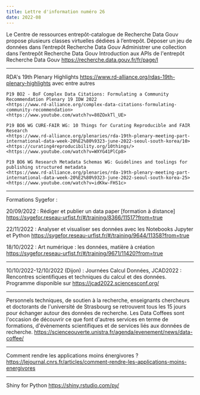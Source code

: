```yaml
---
title: Lettre d'information numéro 26
date: 2022-08
---
```


Le Centre de ressources entrepôt-catalogue de Recherche Data Gouv propose plusieurs classes virtuelles dédiées à l’entrepôt.
	Déposer un jeu de données dans l’entrepôt Recherche Data Gouv
	Administrer une collection dans l’entrepôt Recherche Data Gouv
	Introduction aux APIs de l'entrepôt Recherche Data Gouv
<https://recherche.data.gouv.fr/fr/page/l>

--------------------

RDA's 19th Plenary Highlights
<https://www.rd-alliance.org/rdas-19th-plenary-highlights>
avec entre autres

	P19 BO2 - BoF Complex Data Citations: Formulating a Community Recommendation Plenary 19 IDW 2022
	<https://www.rd-alliance.org/complex-data-citations-formulating-community-recommendation>
	<https://www.youtube.com/watch?v=80ZOxkTl_UE>

	P19 BO6 WG CURE-FAIR WG: 10 Things for Curating Reproducible and FAIR Research
	<https://www.rd-alliance.org/plenaries/rda-19th-plenary-meeting-part-international-data-week-20%E2%80%9323-june-2022-seoul-south-korea/10>
	<https://curating4reproducibility.org/10things/>
	<https://www.youtube.com/watch?v=WXYG41PlCp8>

	P19 BO6 WG Research Metadata Schemas WG: Guidelines and toolings for publishing structured metadata
	<https://www.rd-alliance.org/plenaries/rda-19th-plenary-meeting-part-international-data-week-20%E2%80%9323-june-2022-seoul-south-korea-25>
	<https://www.youtube.com/watch?v=idKkw-FHS1c>

--------------------

Formations Sygefor :

20/09/2022 : Rédiger et publier un data paper [formation à distance]
<https://sygefor.reseau-urfist.fr/#/training/8366/11517?from=true>

22/11/2022 : Analyser et visualiser ses données avec les Notebooks Jupyter et Python
<https://sygefor.reseau-urfist.fr/#/training/9644/11358?from=true>

18/10/2022 : Art numérique : les données, matière à création
<https://sygefor.reseau-urfist.fr/#/training/9671/11420?from=true>

--------------------
 	
10/10/2022-12/10/2022 (Dijon) : Journées Calcul Données, JCAD2022 : Rencontres scientifiques et techniques du calcul et des données.
Programme disponible sur <https://jcad2022.sciencesconf.org/>

--------------------

Personnels techniques, de soutien à la recherche, enseignants chercheurs et doctorants de l'université de Strasbourg se retrouvent tous les 15 jours pour échanger autour des données de recherche. Les Data Coffees sont l'occasion de découvrir ce que font d'autres services en terme de formations, d'évènements scientifiques et de services liés aux données de recherche.
<https://scienceouverte.unistra.fr/agenda/evenement/news/data-coffee/>

--------------------

Comment rendre les applications moins énergivores ?
<https://lejournal.cnrs.fr/articles/comment-rendre-les-applications-moins-energivores>

--------------------

Shiny for Python
<https://shiny.rstudio.com/py/>


